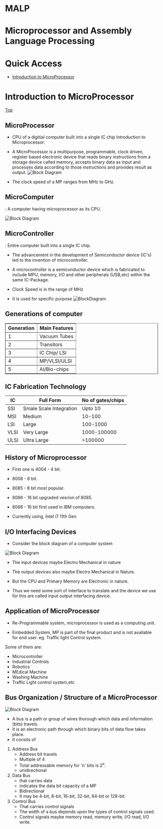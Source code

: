 # MALP

# Microprocessor and Assembly Language Processing

# Quick Access

- [Introduction to MicroProcessor](#introduction-to-microprocessor)

# Introduction to MicroProcessor

[Top](#quick-access)

## MicroProcessor

- CPU of a digitial computer built into a single IC chip
  Introduction to Microprocessor:
- A MicroProcessor is a multipurpose, programmable, clock driven, register based electronic device that reads binary instructions from a storage device called memory, accepts binary data as input and processes data according to those instructions and provides result as output.
  ![Block Diagram](PicsReadMe/BlockDiagramOfMicroProcessor.png)

- The clock speed of a MP ranges from MHz to GHz.

## MicroComputer

: A computer having microprocessor as its CPU.

![Block Diagram](PicsReadMe/BlockDiagramOfMicroComputer.png)

## MicroController

: Entire computer built into a single IC chip.

- The advancement in the development of Semiconductor device (IC's) led to the invention of microcontroller.

- A microcontroller is a semiconductor device which is fabricated to include MPU, memory, I/O and other peripherals (USB,etc) within the same IC-Package.

- Clock Speed is in the range of MHz

- It is used for specific purpose
  ![BlockDiagram](PicsReadMe/BlockDiagramOfMicroController.png)

## Generations of computer

<table border=1>
<tr><th>Generation</th><th>Main Features</th></tr>
<tr><td>1</td><td>Vacuum Tubes</td></tr>
<tr><td>2</td><td>Transitors</td></tr>
<tr><td>3</td><td>IC Chip/ LSI </td></tr>
<tr><td>4</td><td>MP/VLSI/ULSI </td></tr>
<tr><td>5</td><td>AI/Bio-chips </td></tr>
</table>

## IC Fabrication Technology

| IC   | Full Form               | No of gates/chips |
| ---- | ----------------------- | ----------------- |
| SSI  | Smale Scale Integration | Upto 10           |
| MSI  | Medium                  | 10-100            |
| LSI  | Large                   | 100-1000          |
| VLSI | Very Large              | 1000-100000       |
| ULSI | Ultra Large             | >100000           |

## History of Microprocessor

- First one is 4004 - 4 bit.
- 8008 - 8 bit.
- 8085 - 8 bit most popular.
- 8086 - 16 bit upgraded vesrion of 8085.
- 8088 - 16 bit first used in IBM computers.

- Currently using, Intel i7 11th Gen

## I/O Interfacing Devices

- Consider the block diagram of a computer system

![Block Diagram](PicsReadMe/BlockDiagramOfComputer.png)

- The input devices maybe Electro Mechanical in nature
- The output devices also maybe Electro Mechanical in Nature.

- But the CPU and Primary Memory are Electronic in nature.
- Thus we need some sort of interface to translate and the device we use for this are called input output interfacing device.

## Application of MicroProcessor

- Re-Programmable system, microprocessor is used as a computing unit.

- Embedded System, MP is part of the final product and is not available for end user. eg. Traffic light Control system.

Some of them are:

- Microcontroller
- Industrial Controls
- Robotics
- MEdical Machine
- Washing Machine
- Traffic Light control system,etc

## Bus Organization / Structure of a MicroProcessor

![Block Diagram](PicsReadMe/BusStructutreOfMicroProcessor.png)

- A bus is a path or group of wires thorough which data and information (bits) travels.
- It is an electronic path through which binary bits of data flow takes place.
- It consits of

1. Address Bus
   - Address bit travels
   - Multiple of 4
   - Total addressable memory for 'n' bits is 2<sup>n</sup>.
   - unidirectional
2. Data Bus
   - that carries data
   - indicates the data bit capacity of a MP
   - Bidirectional
   - It may be 4-bit, 8-bit, 16-bit, 32-bit, 64-bit or 128-bit.
3. Control Bus
   - That carries control signals
   - The width of a bus depends upon the types of control signals used.
   - Control signals maybe memory read, memory write, I/O read, I/O write.
